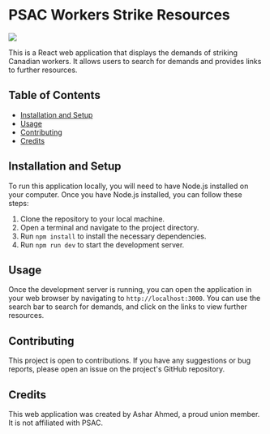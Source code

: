 # PSAC Workers Strike Resources

![](https://supportpsac.com/ss.jpg)

This is a React web application that displays the demands of striking Canadian workers. It allows users to search for demands and provides links to further resources.

## Table of Contents

- [Installation and Setup](#installation-and-setup)
- [Usage](#usage)
- [Contributing](#contributing)
- [Credits](#credits)


## Installation and Setup

To run this application locally, you will need to have Node.js installed on your computer. Once you have Node.js installed, you can follow these steps:

1. Clone the repository to your local machine.
2. Open a terminal and navigate to the project directory.
3. Run `npm install` to install the necessary dependencies.
4. Run `npm run dev` to start the development server.

## Usage

Once the development server is running, you can open the application in your web browser by navigating to `http://localhost:3000`. You can use the search bar to search for demands, and click on the links to view further resources.

## Contributing

This project is open to contributions. If you have any suggestions or bug reports, please open an issue on the project's GitHub repository.

## Credits

This web application was created by Ashar Ahmed, a proud union member. It is not affiliated with PSAC.
